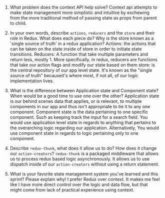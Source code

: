 1. What problem does the context API help solve?
    Context api attempts to make state management more simplistic and intuitive by eschewing from the more traditional method of passing state
        as props from parent to child. 

1. In your own words, describe `actions`, `reducers` and the `store` and their role in Redux. What does each piece do? Why is the store known as a 'single source of truth' in a redux application?
    Actions: the actions that can be taken on the state inside of store in order to initiate state transitions.
    Reducers: A function that take multiple parameters and return less, mostly 1. More specifically, in redux, reducers are functions that take 
        our action flags and modify our state based on them
    store: is the central repository of our app level state. It's known as the "single source of truth" becauseit's where most, if not all, of our 
        logic implementation lives.

1. What is the difference between Application state and Component state? When would be a good time to use one over the other?
    Application state is our behind scenes data that applies, or is relevant, to multiple components in our app and thus isn't appropriate to tie it to 
        any one component. Component state is the data pertaining to one specific component. Such as keeping track the input for a search field.
        You would use application level state in regards to anything that pertains to the overarching logic regarding our application. Alternatively,
        You would use component state in regards to logic pertaining only to one component.

1. Describe `redux-thunk`, what does it allow us to do? How does it change our `action-creators`?
    `redux-thunk` is a packaged middleware that allows us to process redux based logic asynchronously. It allows us to use dispatch inside of our 
        `action-creators` without using a return statement. 
1. What is your favorite state management system you've learned and this sprint? Please explain why!
    I prefer Redux over context. It makes me feel like I have more direct control over the logic and data flow, but that might come from lack of 
        practical experience using context.
